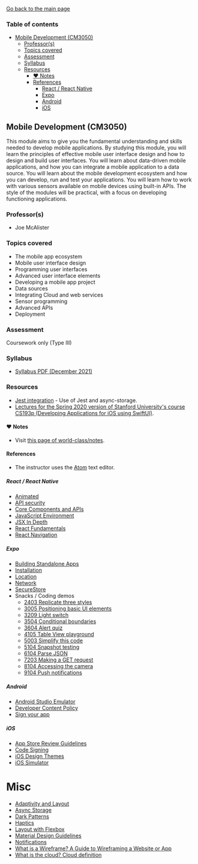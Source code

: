 [Go back to the main page](../../../README.md)

### Table of contents

- [Mobile Development (CM3050)](#mobile-development-cm3050)
  - [Professor(s)](#professors)
  - [Topics covered](#topics-covered)
  - [Assessment](#assessment)
  - [Syllabus](#syllabus)
  - [Resources](#resources)
    - [:heart: Notes](#heart-notes)
    - [References](#references)
      - [React / React Native](#react--react-native)
      - [Expo](#expo)
      - [Android](#android)
      - [iOS](#ios)

## Mobile Development (CM3050)

This module aims to give you the fundamental understanding and skills
needed to develop mobile applications. By studying this module, you will
learn the principles of effective mobile user interface design and how
to design and build user interfaces. You will learn about data-driven
mobile applications, and how you can integrate a mobile application to
a data source. You will learn about the mobile development ecosystem
and how you can develop, run and test your applications. You will learn
how to work with various sensors available on mobile devices using
built-in APIs. The style of the modules will be practical, with a focus
on developing functioning applications.

### Professor(s)

- Joe McAlister

### Topics covered

- The mobile app ecosystem
- Mobile user interface design
- Programming user interfaces
- Advanced user interface elements
- Developing a mobile app project
- Data sources
- Integrating Cloud and web services
- Sensor programming
- Advanced APIs
- Deployment

### Assessment

Coursework only (Type III)

### Syllabus

- [Syllabus PDF (December 2021)](https://github.com/world-class/binary-assets/blob/master/modules/syllabi/Syllabus_CM3050_MD.pdf)

### Resources

- [Jest integration](https://react-native-async-storage.github.io/async-storage/docs/advanced/jest/) - Use of Jest and async-storage.
- [Lectures for the Spring 2020 version of Stanford University's course CS193p (Developing Applications for iOS using SwiftUI)](https://cs193p.sites.stanford.edu/).

#### :heart: Notes

- Visit [this page of world-class/notes](https://github.com/world-class/notes/tree/master/level-6/mobile-development).

#### References

- The instructor uses the [Atom](https://atom.io/) text editor.

##### React / React Native

- [Animated](https://reactnative.dev/docs/animated)
- [API security](https://www.redhat.com/en/topics/security/api-security)
- [Core Components and APIs](https://reactnative.dev/docs/components-and-apis)
- [JavaScript Environment](https://reactnative.dev/docs/javascript-environment)
- [JSX In Depth](https://reactjs.org/docs/jsx-in-depth.html)
- [React Fundamentals](https://reactnative.dev/docs/intro-react)
- [React Navigation](https://reactnavigation.org/)

##### Expo

- [Building Standalone Apps](https://docs.expo.dev/classic/building-standalone-apps/)
- [Installation](https://docs.expo.dev/get-started/installation/)
- [Location](https://docs.expo.dev/versions/latest/sdk/location/)
- [Network](https://docs.expo.dev/versions/latest/sdk/network/)
- [SecureStore](https://docs.expo.dev/versions/latest/sdk/securestore/)
- Snacks / Coding demos
  - [2403 Replicate three styles](https://snack.expo.dev/@joemcalister/2403-replicate-three-styles)
  - [3005 Positioning basic UI elements](https://snack.expo.dev/@joemcalister/3005-positioning-basic-ui-elements)
  - [3209 Light switch](https://snack.expo.dev/@joemcalister/3209-light-switch)
  - [3504 Conditional boundaries](https://snack.expo.dev/@joemcalister/3504-conditional-boundaries)
  - [3604 Alert quiz](https://snack.expo.dev/@joemcalister/3604-alert-quiz)
  - [4105 Table View playground](https://snack.expo.dev/@joemcalister/4105-table-view-playground)
  - [5003 Simplify this code](https://snack.expo.dev/@joemcalister/5003-simplify-this-code)
  - [5104 Snapshot testing](https://snack.expo.dev/@joemcalister/5104-snapshot-testing)
  - [6104 Parse JSON](https://snack.expo.dev/@joemcalister/6104-parse-json)
  - [7203 Making a GET request](https://snack.expo.dev/@joemcalister/7203-making-a-get-request)
  - [8104 Accessing the camera](https://snack.expo.dev/@joemcalister/8104-accessing-the-camera)
  - [9104 Push notifications](https://snack.expo.dev/@joemcalister/9104-push-notifications)

##### Android

- [Android Studio Emulator](https://docs.expo.dev/workflow/android-studio-emulator/)
- [Developer Content Policy](https://play.google.com/about/developer-content-policy/)
- [Sign your app](https://developer.android.com/studio/publish/app-signing)

##### iOS

- [App Store Review Guidelines](https://developer.apple.com/app-store/review/guidelines/)
- [Code Signing](https://developer.apple.com/support/code-signing/)
- [iOS Design Themes](https://developer.apple.com/design/human-interface-guidelines/ios/overview/themes/)
- [iOS Simulator](https://docs.expo.dev/workflow/ios-simulator/)

# Misc

- [Adaptivity and Layout](https://developer.apple.com/design/human-interface-guidelines/ios/visual-design/adaptivity-and-layout/)
- [Async Storage](https://react-native-async-storage.github.io/async-storage/docs/usage/)
- [Dark Patterns](https://www.deceptive.design/)
- [Haptics](https://developer.apple.com/design/human-interface-guidelines/ios/user-interaction/haptics/)
- [Layout with Flexbox](https://reactnative.dev/docs/flexbox)
- [Material Design Guidelines](https://material.io/design/guidelines-overview)
- [Notifications](https://developer.apple.com/design/human-interface-guidelines/ios/system-capabilities/notifications)
- [What is a Wireframe? A Guide to Wireframing a Website or App](https://www.framer.com/blog/posts/complete-guide-to-wireframing/)
- [What is the cloud? Cloud definition](https://www.cloudflare.com/en-gb/learning/cloud/what-is-the-cloud/)
